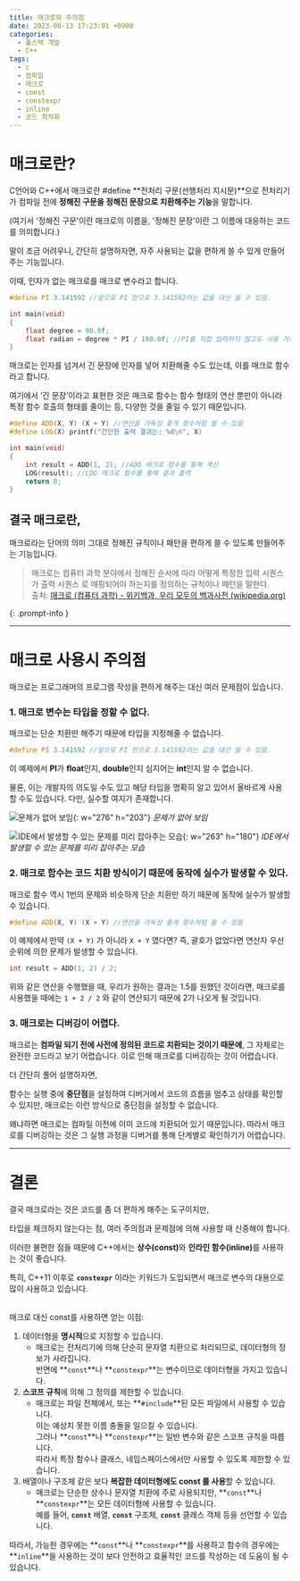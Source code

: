 ```yaml
---
title: 매크로와 주의점
date: 2023-08-13 17:23:01 +0900
categories:
  - 풀스택 개발
  - C++
tags:
  - c
  - 컴파일
  - 매크로
  - const
  - constexpr
  - inline
  - 코드 최적화
---
```


# 매크로란?

C언어와 C++에서 매크로란 <span class="font_highlight">#define</span> **전처리 구문(선행처리 지시문)**으로 전처리기가 컴파일 전에 **정해진 구문을 정해진 문장으로 치환해주는 기능**을 말합니다.

<span class="text-muted small">(여기서 '정해진 구문'이란 매크로의 이름을, '정해진 문장'이란 그 이름에 대응하는 코드를 의미합니다.)</span>

말이 조금 어려우니, 간단히 설명하자면, 자주 사용되는 값을 편하게 쓸 수 있게 만들어주는 기능입니다.

이때, 인자가 없는 매크로를 <span class="keyword">매크로 변수</span>라고 합니다.

```cpp
#define PI 3.141592 //앞으로 PI 만으로 3.141592라는 값을 대신 쓸 수 있음.

int main(void)
{
	float degree = 90.0f;
	float radian = degree * PI / 180.0f; //PI를 직접 입력하지 않고도 사용 가능
}
```

매크로는 인자를 넘겨서 긴 문장에 인자를 넣어 치환해줄 수도 있는데, 이를 <span class="keyword">매크로 함수</span>라고 합니다.

여기에서 ‘긴 문장’이라고 표현한 것은 매크로 함수는 함수 형태의 연산 뿐만이 아니라 특정 함수 호출의 형태를 줄이는 등, 다양한 것을 줄일 수 있기 때문입니다.

```cpp
#define ADD(X, Y) (X + Y) //연산을 가독성 좋게 함수처럼 쓸 수 있음
#define LOG(X) printf("간단한 출력 결과는: %d\n", X)

int main(void)
{
	int result = ADD(1, 2); //ADD 매크로 함수를 통해 계산
	LOG(result); //LOG 매크로 함수를 통해 결과 출력
	return 0;
}
```

## 결국 매크로란,

매크로라는 단어의 의미 그대로 정해진 규칙이나 패턴을 편하게 쓸 수 있도록 만들어주는 기능입니다.

> 매크로는 컴퓨터 과학 분야에서 정해진 순서에 따라 어떻게 특정한 입력 시퀀스 가 출력 시퀀스 로 매핑되어야 하는지를 정의하는 규칙이나 패턴을 말한다. <br>
> 출처: [매크로 (컴퓨터 과학) - 위키백과, 우리 모두의 백과사전 (wikipedia.org)](https://ko.wikipedia.org/wiki/%EB%A7%A4%ED%81%AC%EB%A1%9C_(%EC%BB%B4%ED%93%A8%ED%84%B0_%EA%B3%BC%ED%95%99))
>
{: .prompt-info }

---

# 매크로 사용시 주의점

매크로는 프로그래머의 프로그램 작성을 편하게 해주는 대신 여러 문제점이 있습니다.

### 1. 매크로 변수는 <span class="important">타입</span>을 정할 수 없다.

매크로는 단순 치환만 해주기 때문에 타입을 지정해줄 수 없습니다.

```cpp
#define PI 3.141592 //앞으로 PI 만으로 3.141592라는 값을 대신 쓸 수 있음.
```

이 예제에서 <span class="font_highlight">**PI**가 **float**인지, **double**인지 심지어는 **int**인지 알 수 없습니다</span>.

물론, 이는 개발자의 의도일 수도 있고 해당 타입을 명확히 알고 있어서 올바르게 사용 할 수도 있습니다. 다만, 실수할 여지가 존재합니다.

![문제가 없어 보임](https://i.postimg.cc/g0LCQ6xC/image.png){: w="276" h="203"}
_문제가 없어 보임_

![IDE에서 발생할 수 있는 문제를 미리 잡아주는 모습](https://i.postimg.cc/BnzWmCn5/2.png){: w="263" h="180"}
_IDE에서 발생할 수 있는 문제를 미리 잡아주는 모습_


### 2. 매크로 함수는 코드 <span class="important">**치환 방식**</span>이기 때문에 동작에 <span class="important">**실수**</span>가 발생할 수 있다.

매크로 함수 역시 1번의 문제와 비슷하게 단순 치환만 하기 때문에 동작에 실수가 발생할 수 있습니다.

```cpp
#define ADD(X, Y) (X + Y) //연산을 가독성 좋게 함수처럼 쓸 수 있음
```

이 예제에서 만약 `(X + Y)` 가 아니라 `X + Y` 였다면? 즉, 괄호가 없었다면 <span class="font_highlight">연산자 우선순위에 의한 문제가 발생</span>할 수 있습니다.

```cpp
int result = ADD(1, 2) / 2;
```

위와 같은 연산을 수행했을 때, 우리가 원하는 결과는 1.5를 원했던 것이라면, 매크로를 사용했을 때에는 `1 + 2 / 2` 와 같이 연산되기 때문에 2가 나오게 될 것입니다.

### 3. 매크로는 <span class="important">디버깅</span>이 어렵다.

매크로는 **컴파일 되기 전에 사전에 정의된 코드로 치환되는 것이기 때문에**, 그 자체로는 완전한 코드라고 보기 어렵습니다. 이로 인해 매크로를 디버깅하는 것이 어렵습니다.

더 간단히 풀어 설명하자면,

함수는 실행 중에 **중단점**을 설정하여 디버거에서 코드의 흐름을 멈추고 상태를 확인할 수 있지만, 매크로는 이런 방식으로 중단점을 설정할 수 없습니다.

왜냐하면 매크로는 컴파일 이전에 이미 코드에 치환되어 있기 때문입니다. 따라서 매크로를 디버깅하는 것은 그 실행 과정을 디버거를 통해 단계별로 확인하기가 어렵습니다.

---

# 결론

결국 매크로라는 것은 코드를 좀 더 편하게 해주는 도구이지만,

타입을 체크하지 않는다는 점, 여러 주의점과 문제점에 의해 사용할 때 신중해야 합니다.

이러한 불편한 점들 때문에 C++에서는 <span class="important">**상수(const)**</span>와 <span class="important">**인라인 함수(inline)**</span>를 사용하는 것이 좋습니다.

특히, C++11 이후로 **`constexpr`** 이라는 키워드가 도입되면서 매크로 변수의 대용으로 많이 사용하고 있습니다.

<br>
매크로 대신 const를 사용하면 얻는 이점:

1. 데이터형을 **명시적**으로 지정할 수 있습니다.
    - 매크로는 전처리기에 의해 단순히 문자열 치환으로 처리되므로, 데이터형의 정보가 사라집니다.<br> 반면에 **`const`**나 **`constexpr`**는 변수이므로 데이터형을 가지고 있습니다.
2. **스코프 규칙**에 의해 그 정의를 제한할 수 있습니다.
    - 매크로는 파일 전체에서, 또는 **`#include`**된 모든 파일에서 사용할 수 있습니다. <br>이는 예상치 못한 이름 충돌을 일으킬 수 있습니다. <br>그러나 **`const`**나 **`constexpr`**는 일반 변수와 같은 스코프 규칙을 따릅니다. <br>따라서 특정 함수나 클래스, 네임스페이스에서만 사용할 수 있도록 제한할 수 있습니다.
3. 배열이나 구조체 같은 보다 **복잡한 데이터형에도 const 를 사용**할 수 있습니다.
    - 매크로는 단순한 상수나 문자열 치환에 주로 사용되지만, **`const`**나 **`constexpr`**는 모든 데이터형에 사용할 수 있습니다. <br>예를 들어, **`const`** 배열, **`const`** 구조체, **`const`** 클래스 객체 등을 선언할 수 있습니다.

따라서, 가능한 경우에는 **`const`**나 **`constexpr`**를 사용하고 함수의 경우에는 **`inline`**을 사용하는 것이 보다 안전하고 효율적인 코드를 작성하는 데 도움이 될 수 있습니다.